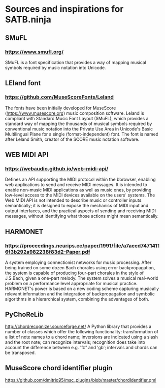 # Sources and inspirations for SATB.ninja

## SMuFL
### https://www.smufl.org/
SMuFL is a font specification that provides a way of mapping musical symbols required by music notation into Unicode.

## LEland font
### https://github.com/MuseScoreFonts/Leland
The fonts have been initially developed for MuseScore (https://www.musescore.org) music composition software. Leland is compliant with Standard Music Font Layout (SMuFL), which provides a standard way of mapping the thousands of musical symbols required by conventional music notation into the Private Use Area in Unicode's Basic Multilingual Plane for a single (format-independent) font. The font is named after Leland Smith, creator of the SCORE music notation software.

## WEB MIDI API
### https://webaudio.github.io/web-midi-api/
Defines an API supporting the MIDI protocol within the bbrowser, enabling web applications to send and receive MIDI messages. It is intended to enable non-music MIDI applications as well as music ones, by providing low-level access to the MIDI devices available on the users' systems. The Web MIDI API is not intended to describe music or controller inputs semantically; it is designed to expose the mechanics of MIDI input and output interfaces, and the practical aspects of sending and receiving MIDI messages, without identifying what those actions might mean semantically.

## HARMONET
### https://proceedings.neurips.cc/paper/1991/file/a7aeed74714116f3b292a982238f83d2-Paper.pdf
A system employing connectionist networks for music processing. After being trained on some dozen Bach chorales using error backpropagation, the system is capable of producing four-part chorales in the style of J.S.Bach, given a one-part melody. The system solves a musical real-world problem on a performance level appropriate for musical practice. HARMONET's power is based on a new coding scheme capturing musically relevant information and the integration of backpropagation and symbolic algorithms in a hierarchical system, combining the advantages of both.

## PyChoReLib
http://chordrecognizer.sourceforge.net/
A Python library that provides a number of classes which offer the following functionality: transformation of a list of note names to a chord name; inversions are indicated using a slash and the root note; can recognize intervals; recognition does take into account the difference between e.g. 'f#' and 'gb'; intervals and chords can be transposed.

## MuseScore chord identifier plugin
https://github.com/dmitrio95/msc_plugins/blob/master/chordIdentifier.qml
